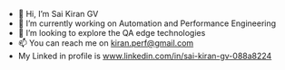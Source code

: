 - 👋 Hi, I’m Sai Kiran GV
- 🌱 I’m currently working on Automation and Performance Engineering
- 💞️ I’m looking to explore the QA edge technologies
- 📫 You can reach me on kiran.perf@gmail.com
- My Linked in profile is www.linkedin.com/in/sai-kiran-gv-088a8224


<!---
sakigv0406/sakigv0406 is a ✨ special ✨ repository because its `README.md` (this file) appears on your GitHub profile.
You can click the Preview link to take a look at your changes.
--->
